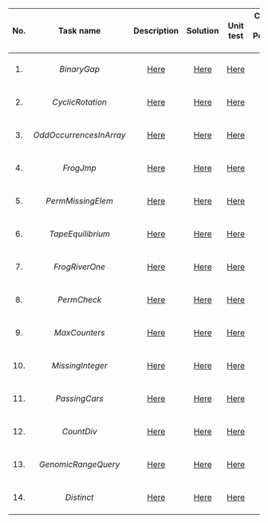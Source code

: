 | No. |        Task name        |                                        Description                                        |                                                 Solution                                                  |                                                   Unit test                                                   | Correctness / Performance / Score |
|:---:|:-----------------------:|:-----------------------------------------------------------------------------------------:|:---------------------------------------------------------------------------------------------------------:|:-------------------------------------------------------------------------------------------------------------:|:---------------------------------:|
| 1.  |       _BinaryGap_       |       [Here](https://app.codility.com/programmers/lessons/1-iterations/binary_gap/)       |       [Here](https://github.com/msrokaw/algorithmic-tasks/blob/master/src/main/java/BinaryGap.java)       |       [Here](https://github.com/msrokaw/algorithmic-tasks/blob/master/src/test/java/BinaryGapTest.java)       |        100% / 100% / 100%         |
| 2.  |    _CyclicRotation_     |      [Here](https://app.codility.com/programmers/lessons/2-arrays/cyclic_rotation/)       |    [Here](https://github.com/msrokaw/algorithmic-tasks/blob/master/src/main/java/CyclicRotation.java)     |    [Here](https://github.com/msrokaw/algorithmic-tasks/blob/master/src/test/java/CyclicRotationTest.java)     |        100% / 100% / 100%         |
| 3.  | _OddOccurrencesInArray_ |  [Here](https://app.codility.com/programmers/lessons/2-arrays/odd_occurrences_in_array/)  | [Here](https://github.com/msrokaw/algorithmic-tasks/blob/master/src/main/java/OddOccurrencesInArray.java) | [Here](https://github.com/msrokaw/algorithmic-tasks/blob/master/src/test/java/OddOccurrencesInArrayTest.java) |        100% / 100% / 100%         |
| 4.  |        _FrogJmp_        |     [Here](https://app.codility.com/programmers/lessons/3-time_complexity/frog_jmp/)      |        [Here](https://github.com/msrokaw/algorithmic-tasks/blob/master/src/main/java/FrogJmp.java)        |        [Here](https://github.com/msrokaw/algorithmic-tasks/blob/master/src/test/java/FrogJmpTest.java)        |        100% / 100% / 100%         |
| 5.  |    _PermMissingElem_    | [Here](https://app.codility.com/programmers/lessons/3-time_complexity/perm_missing_elem/) |    [Here](https://github.com/msrokaw/algorithmic-tasks/blob/master/src/main/java/PermMissingElem.java)    |    [Here](https://github.com/msrokaw/algorithmic-tasks/blob/master/src/test/java/PermMissingElemTest.java)    |        100% / 100% / 100%         |
| 6.  |    _TapeEquilibrium_    | [Here](https://app.codility.com/programmers/lessons/3-time_complexity/tape_equilibrium/)  |    [Here](https://github.com/msrokaw/algorithmic-tasks/blob/master/src/main/java/TapeEquilibrium.java)    |    [Here](https://github.com/msrokaw/algorithmic-tasks/blob/master/src/test/java/TapeEquilibriumTest.java)    |        100% / 100% / 100%         |
| 7.  |     _FrogRiverOne_      | [Here](https://app.codility.com/programmers/lessons/4-counting_elements/frog_river_one/)  |     [Here](https://github.com/msrokaw/algorithmic-tasks/blob/master/src/main/java/FrogRiverOne.java)      |     [Here](https://github.com/msrokaw/algorithmic-tasks/blob/master/src/test/java/FrogRiverOneTest.java)      |        100% / 100% / 100%         |
| 8.  |       _PermCheck_       |   [Here](https://app.codility.com/programmers/lessons/4-counting_elements/perm_check/)    |       [Here](https://github.com/msrokaw/algorithmic-tasks/blob/master/src/main/java/PermCheck.java)       |       [Here](https://github.com/msrokaw/algorithmic-tasks/blob/master/src/test/java/PermCheckTest.java)       |        100% / 100% / 100%         |
| 9.  |      _MaxCounters_      |  [Here](https://app.codility.com/programmers/lessons/4-counting_elements/max_counters/)   |      [Here](https://github.com/msrokaw/algorithmic-tasks/blob/master/src/main/java/MaxCounters.java)      |      [Here](https://github.com/msrokaw/algorithmic-tasks/blob/master/src/test/java/MaxCountersTest.java)      |        100% / 100% / 100%         |
| 10. |    _MissingInteger_     | [Here](https://app.codility.com/programmers/lessons/4-counting_elements/missing_integer/) |    [Here](https://github.com/msrokaw/algorithmic-tasks/blob/master/src/main/java/MissingInteger.java)     |    [Here](https://github.com/msrokaw/algorithmic-tasks/blob/master/src/test/java/MissingIntegerTest.java)     |        100% / 100% / 100%         |
| 11. |      _PassingCars_      |     [Here](https://app.codility.com/programmers/lessons/5-prefix_sums/passing_cars/)      |      [Here](https://github.com/msrokaw/algorithmic-tasks/blob/master/src/main/java/PassingCars.java)      |      [Here](https://github.com/msrokaw/algorithmic-tasks/blob/master/src/test/java/PassingCarsTest.java)      |        100% / 100% / 100%         |
| 12. |       _CountDiv_        |       [Here](https://app.codility.com/programmers/lessons/5-prefix_sums/count_div/)       |       [Here](https://github.com/msrokaw/algorithmic-tasks/blob/master/src/main/java/CountDiv.java)        |       [Here](https://github.com/msrokaw/algorithmic-tasks/blob/master/src/test/java/CountDivTest.java)        |        100% / 100% / 100%         |
| 13. |   _GenomicRangeQuery_   |  [Here](https://app.codility.com/programmers/lessons/5-prefix_sums/genomic_range_query/)  |   [Here](https://github.com/msrokaw/algorithmic-tasks/blob/master/src/main/java/GenomicRangeQuery.java)   |   [Here](https://github.com/msrokaw/algorithmic-tasks/blob/master/src/test/java/GenomicRangeQueryTest.java)   |        100% / 100% / 100%         |
| 14. |       _Distinct_        |         [Here](https://app.codility.com/programmers/lessons/6-sorting/distinct/)          |       [Here](https://github.com/msrokaw/algorithmic-tasks/blob/master/src/main/java/Distinct.java)        |       [Here](https://github.com/msrokaw/algorithmic-tasks/blob/master/src/test/java/DistinctTest.java)        |        100% / 100% / 100%         |